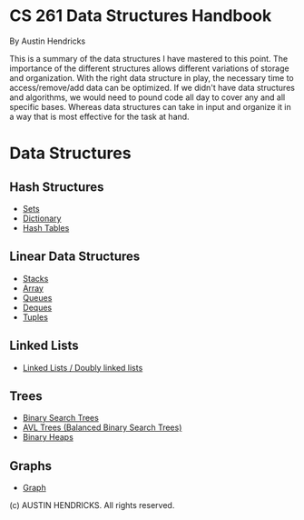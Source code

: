 # CS 261 Data Structures Handbook

By Austin Hendricks

This is a summary of the data structures I have mastered to this point. The importance of the different structures allows different variations of storage and organization. With the right data structure in play, the necessary time to access/remove/add data can be optimized. If we didn't have data structures and algorithms, we would need to pound code all day to cover any and all specific bases. Whereas data structures can take in input and organize it in a way that is most effective for the task at hand.

# Data Structures

## Hash Structures
 * [Sets](sets.md)
 * [Dictionary](dictionary.md)
 * [Hash Tables](hash_table.md)

## Linear Data Structures
  * [Stacks](stack.md)
  * [Array](array.md)
  * [Queues](queue.md)
  * [Deques](deque.md)
  * [Tuples](tuple.md)

  
## Linked Lists
  * [Linked Lists / Doubly linked lists](linked_list.md)

 ## Trees
  * [Binary Search Trees](binary_search_tree.md)
  * [AVL Trees (Balanced Binary Search Trees)](avl_tree.md)
  * [Binary Heaps](binary_heap.md)
  
 ## Graphs
  * [Graph](graph.md)

(c) AUSTIN HENDRICKS. All rights reserved.
